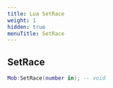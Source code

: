 ```yaml
---
title: Lua SetRace
weight: 1
hidden: true
menuTitle: SetRace
---
```

## SetRace
```lua
Mob:SetRace(number in); -- void
```